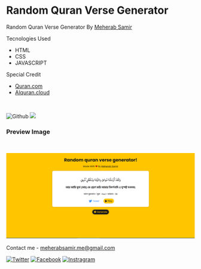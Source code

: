 # Random Quran Verse Generator
Random Quran Verse Generator By [Meherab Samir][Github Link]

Tecnologies Used
- HTML
- CSS
- JAVASCRIPT 

Special Credit
- [Quran.com][Quran.com]
- [Alquran.cloud][Al-Quran.cloud]

<br>

![Github][Github-sheild]
![][Code-sheild]

### Preview Image
<br>

[![Preview Image](assets/img/preview.png)][Live Demo]


Contact me - [meherabsamir.me@gmail.com](mailto:meherabsamir.me@gmail.com)

[![Twitter][Twitter-shield]][Twitter]
[![Facebook][Facebook-sheild]][Facebook]
[![Instragram][Instagram-sheild]][Instagram]

<!-- Links -->
[Github Link]: https://github.com/MeherabSamir

[Live Demo]: https://randomquranverse.netlify.app/ "Click to see live demo."

[Twitter]:https://twitter.com/MeherabSamir

[Twitter-shield]: https://img.shields.io/twitter/follow/MeherabSamir?label=MeherabSamir&style=social

[Instagram]: https://instragram.com/meherab_samir

[Instagram-sheild]: https://img.shields.io/badge/Instragram-Meherab%20Samir-%233690ff?logo=instagram&style=social

[Facebook]:https://www.facebook.com/mohammadsamir.meherab/

[Facebook-sheild]: https://img.shields.io/badge/Facebook-Meherab%20Samir-%233690ff?logo=facebook&style=social

[Github-sheild]:https://img.shields.io/github/watchers/MeherabSamir/Random-Quran-Verse-Generator?style=social

[Code-sheild]:https://img.shields.io/tokei/lines/github/MeherabSamir/Random-Quran-Verse-Generator?color=%233690ff&logo=github?logo=appveyor

[Quran.com]: https://quran.com/

[Al-Quran.cloud]: https://alquran.cloud/